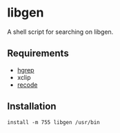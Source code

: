 # libgen
A shell script for searching on libgen.

## Requirements

 - [hgrep](https://github.com/TUVIMEN/hgrep)
 - xclip
 - [recode](https://github.com/rrthomas/recode)

## Installation
    install -m 755 libgen /usr/bin
